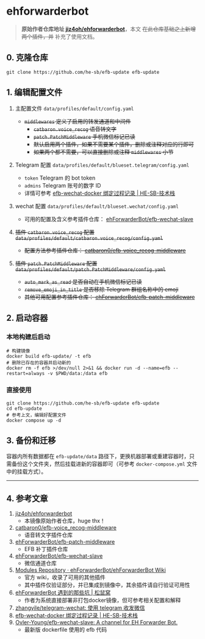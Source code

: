 # ehforwarderbot

> **原始作者仓库地址 [jiz4oh/ehforwarderbot](https://github.com/jiz4oh/ehforwarderbot)**，本文 ~~在此仓库基础之上新增两个插件，并~~ 补充了使用文档。

## 0. 克隆仓库

```shell
git clone https://github.com/he-sb/efb-update efb-update
```

## 1. 编辑配置文件

1. 主配置文件 `data/profiles/default/config.yaml`
    - ~~`middlewares` 定义了启用的转发通道和中间件~~
        - ~~`catbaron.voice_recog` 语音转文字~~
        - ~~`patch.PatchMiddleware` 手机微信标记已读~~
        - ~~默认启用两个插件，如果不需要某个插件，删除或注释对应的行即可~~
        - ~~如果两个都不需要，可以直接删除或注释 `middlewares` 小节~~

2. Telegram 配置 `data/profiles/default/blueset.telegram/config.yaml`
    - `token` Telegram 的 bot token
    - `admins` Telegram 账号的数字 ID
    - 详情可参考 [efb-wechat-docker 绑定过程记录 | HE-SB-技术栈](https://tech.he-sb.top/posts/usage-of-efbwechat-docker/)

3. wechat 配置 `data/profiles/default/blueset.wechat/config.yaml`
    - 可用的配置及含义参考插件仓库： [ehForwarderBot/efb-wechat-slave](https://github.com/ehForwarderBot/efb-wechat-slave?tab=readme-ov-file#%E5%AE%9E%E9%AA%8C%E5%8A%9F%E8%83%BD)

4. ~~插件 `catbaron.voice_recog` 配置 `data/profiles/default/catbaron.voice_recog/config.yaml`~~
    - ~~配置方法参考插件仓库： [catbaron0/efb-voice_recog-middleware](https://github.com/catbaron0/efb-voice_recog-middleware)~~

5. ~~插件 `patch.PatchMiddleware` 配置 `data/profiles/default/patch.PatchMiddleware/config.yaml`~~
    - ~~`auto_mark_as_read` 是否自动在手机微信标记已读~~
    - ~~`remove_emoji_in_title` 是否移除 Telegram 群组名称中的 emoji~~
    - ~~其他可用配置参考插件仓库： [ehForwarderBot/efb-patch-middleware](https://github.com/ehForwarderBot/efb-patch-middleware)~~

## 2. 启动容器

### 本地构建后启动

```shell
# 构建镜像
docker build efb-update/ -t efb
# 删除已存在的容器并启动新的
docker rm -f efb >/dev/null 2>&1 && docker run -d --name=efb --restart=always -v $PWD/data:/data efb
```

### 直接使用

```shell
git clone https://github.com/he-sb/efb-update efb-update
cd efb-update
# 参考上文，编辑好配置文件
docker compose up -d
```

## 3. 备份和迁移

容器内所有数据都在 `efb-update/data` 路径下，更换机器部署或重建容器时，只需备份这个文件夹，然后挂载进新的容器即可（可参考 `docker-compose.yml` 文件中的挂载方式）。

---

## 4. 参考文章

1. [jiz4oh/ehforwarderbot](https://github.com/jiz4oh/ehforwarderbot)
    - 本镜像原始作者仓库，huge thx！
2. [catbaron0/efb-voice_recog-middleware](https://github.com/catbaron0/efb-voice_recog-middleware)
    - 语音转文字插件仓库
3. [ehForwarderBot/efb-patch-middleware](https://github.com/ehForwarderBot/efb-patch-middleware)
    - EFB 补丁插件仓库
4. [ehForwarderBot/efb-wechat-slave](https://github.com/ehForwarderBot/efb-wechat-slave)
    - 微信通道仓库
5. [Modules Repository · ehForwarderBot/ehForwarderBot Wiki](https://github.com/ehForwarderBot/ehForwarderBot/wiki/Modules-Repository)
    - 官方 wiki，收录了可用的其他插件
    - 其中插件仅验证部分，并已集成到镜像中，其余插件请自行验证可用性
6. [ehForwarderBot 遇到的那些坑 | 松鼠窝](https://blog.shzxm.com/2020/12/31/efb/)
    - 作者为系统直接部署非打包docker镜像，但可参考相关配置和解释
7. [zhangyile/telegram-wechat: 使用 telegram 收发微信](https://github.com/zhangyile/telegram-wechat)
8. [efb-wechat-docker 绑定过程记录 | HE-SB-技术栈](https://tech.he-sb.top/posts/usage-of-efbwechat-docker/)
9. [Ovler-Young/efb-wechat-slave: A channel for EH Forwarder Bot.](https://github.com/Ovler-Young/efb-wechat-slave)
    - 最新版 dockerfile 使用的 efb 代码
